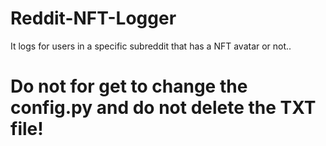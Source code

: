 # Reddit-NFT-Logger
It logs for users in a specific subreddit that has a NFT avatar or not..

# Do not for get to change the config.py and do not delete the TXT file!

